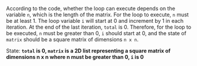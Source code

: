 According to the code, whether the loop can execute depends on the variable `n`, which is the length of the matrix. For the loop to execute, `n` must be at least 1. The loop variable `i` will start at 0 and increment by 1 in each iteration. At the end of the last iteration, `total` is 0. Therefore, for the loop to be executed, `n` must be greater than 0, `i` should start at 0, and the state of `matrix` should be a square matrix of dimensions `n x n`.

State: **`total` is 0, `matrix` is a 2D list representing a square matrix of dimensions n x n where n must be greater than 0, `i` is 0**